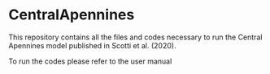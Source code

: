 # CentralApennines
This repository contains all the files and codes necessary to run the Central Apennines model published in Scotti et al. (2020).

To run the codes please refer to the user manual


